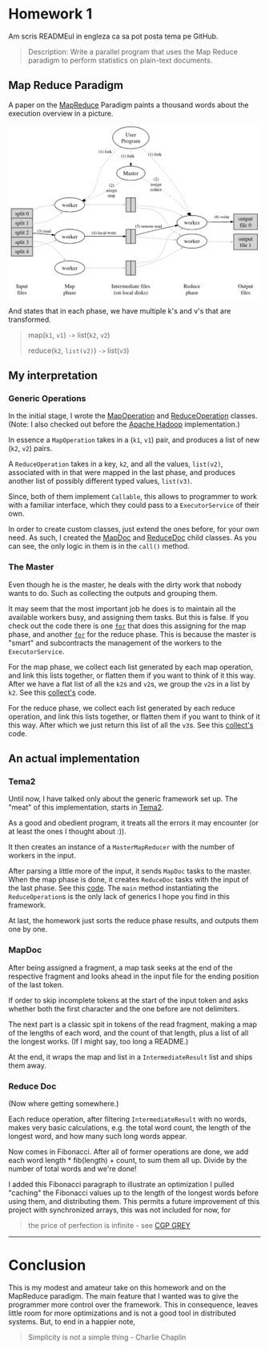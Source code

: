 # Homework 1

Am scris READMEul in engleza ca sa pot posta tema pe GitHub.

> Description: Write a parallel program that uses the Map Reduce paradigm to
> perform statistics on plain-text documents.

## Map Reduce Paradigm

A paper on the
[MapReduce](https://static.googleusercontent.com/media/research.google.com/en//archive/mapreduce-osdi04.pdf)
Paradigm paints a thousand words about the execution overview in a picture.

![exec](execution_overview.png "Execution overview")

And states that in each phase, we have multiple k's and v's that are
transformed.

> map(`k1`, `v1`) `->` list(`k2`, `v2`)
>
> reduce(`k2`, `list(v2)`) `->` list(`v3`)

## My interpretation

### Generic Operations

In the initial stage, I wrote the [MapOperation](MapOperation.java) and
[ReduceOperation](ReduceOperation.java) classes. (Note: I also checked out
before the [Apache Hadoop](https://hadoop.apache.org/) implementation.)

In essence a `MapOperation` takes in a (`k1`, `v1`) pair, and produces a list of
new (`k2`, `v2`) pairs.

A `ReduceOperation` takes in a key, `k2`, and all the values, `list(v2)`,
associated with in that were mapped in the last phase, and produces another list
of possibly different typed values, `list(v3)`.

Since, both of them implement `Callable`, this allows to programmer to work with
a familiar interface, which they could pass to a `ExecutorService` of their own.

In order to create custom classes, just extend the ones before, for your own
need. As such, I created the [MapDoc](MapDoc.java) and
[ReduceDoc](ReduceDoc.java) child classes. As you can see, the only logic in
them is in the `call()` method.

### The Master

Even though he is the master, he deals with the dirty work that nobody wants to
do. Such as collecting the outputs and grouping them.

It may seem that the most important job he does is to maintain all the available
workers busy, and assigning them tasks. But this is false. If you check out the
code there is one [`for`](MasterMapReducer.java#L41) that does this assigning
for the map phase, and another [`for`](MasterMapReducer.java#L61) for the reduce
phase. This is because the master is "smart" and subcontracts the management of
the workers to the `ExecutorService`.

For the map phase, we collect each list generated by each map operation, and
link this lists together, or flatten them if you want to think of it this way.
After we have a flat list of all the `k2`s and `v2`s, we group the `v2`s in a
list by `k2`. See this [collect's](MasterMapReducer.java#L47) code.

For the reduce phase, we collect each list generated by each reduce operation,
and link this lists together, or flatten them if you want to think of it this
way. After which we just return this list of all the `v3`s. See this
[collect's](MasterMapReducer.java#L67) code.

## An actual implementation

### Tema2

Until now, I have talked only about the generic framework set up. The "meat" of
this implementation, starts in [Tema2](Tema2.java).

As a good and obedient program, it treats all the errors it may encounter (or at
least the ones I thought about :)).

It then creates an instance of a `MasterMapReducer` with the number of workers
in the input.

After parsing a little more of the input, it sends `MapDoc` tasks to the master.
When the map phase is done, it creates `ReduceDoc` tasks with the input of the
last phase. See this [code](Tema2.java#L51). The `main` method instantiating the
`ReduceOperation`s is the only lack of generics I hope you find in this
framework.

At last, the homework just sorts the reduce phase results, and outputs them one
by one.

### MapDoc

After being assigned a fragment, a map task seeks at the end of the respective
fragment and looks ahead in the input file for the ending position of the last
token.

If order to skip incomplete tokens at the start of the input token and asks
whether both the first character and the one before are not delimiters.

The next part is a classic spit in tokens of the read fragment, making a map of
the lengths of each word, and the count of that length, plus a list of all the
longest works. (If I might say, too long a README.)

At the end, it wraps the map and list in a `IntermediateResult` list and ships
them away.

### Reduce Doc

(Now where getting somewhere.)

Each reduce operation, after filtering `IntermediateResult` with no words, makes
very basic calculations, e.g. the total word count, the length of the longest
word, and how many such long words appear.

Now comes in Fibonacci. After all of former operations are done, we add each
word length * fib(length) + count, to sum them all up. Divide by the number of
total words and we're done!

I added this Fibonacci paragraph to illustrate an optimization I pulled
"caching" the Fibonacci values up to the length of the longest words before
using them, and distributing them. This permits a future improvement of this
project with synchronized arrays, this was not included for now, for

> the price of perfection is infinite - see
> [CGP GREY](https://www.youtube.com/watch?v=ua4QMFQATco)

---

# Conclusion

This is my modest and amateur take on this homework and on the MapReduce
paradigm. The main feature that I wanted was to give the programmer more control
over the framework. This in consequence, leaves little room for more
optimizations and is not a good tool in distributed systems. But, to end in a
happier note,

> Simplicity is not a simple thing - Charlie Chaplin
